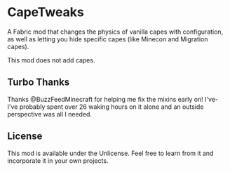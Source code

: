 # CapeTweaks

A Fabric mod that changes the physics of vanilla capes with configuration, as well as letting you hide specific capes (like Minecon and Migration capes).

This mod does not add capes.

## Turbo Thanks

Thanks @BuzzFeedMinecraft for helping me fix the mixins early on!
I've- I've probably spent over 26 waking hours on it alone and an outside perspective was all I needed.

## License

This mod is available under the Unlicense. Feel free to learn from it and incorporate it in your own projects.

